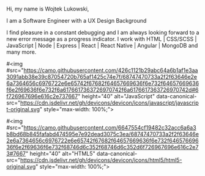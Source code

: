 
Hi, my name is Wojtek Lukowski,

I am a Software Engineer with a UX Design Background

I find pleasure in a constant debugging and I am always looking forward to a new error message as a progress indicator.
I work with HTML | CSS/SCSS | JavaScript | Node | Express | React | React Native | Angular | MongoDB and many more.

#<img #src="https://camo.githubusercontent.com/426c1121b29abc64a6b1af1e3aa3091abb38e39c87054720b765af1425c74e7f/68747470733a2f2f63646e2e6a7364656c6976722e6e65742f67682f64657669636f6e732f64657669636f6e2f69636f6e732f6a6176617363726970742f6a6176617363726970742d#6f726967696e616c2e737667" height="40" alt="JavaScript" data-canonical-src="https://cdn.jsdelivr.net/gh/devicons/devicon/icons/javascript/javascript-original.svg" style="max-width: 100%;">

#<img #src="https://camo.githubusercontent.com/6647554cf19482c32acc6a6a3b8bd68b845fafabd474595e7e92dead3075c3ea/68747470733a2f2f63646e2e6a7364656c6976722e6e65742f67682f64657669636f6e732f64657669636f6e2f69636f6e732f68746d6c352f68746d6c352d6f726967696e616c2e73#7667" height="40" alt="HTML5" data-canonical-src="https://cdn.jsdelivr.net/gh/devicons/devicon/icons/html5/html5-original.svg" style="max-width: 100%;">


